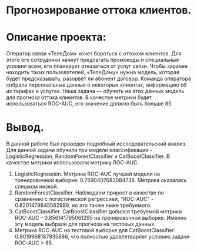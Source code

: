 # Прогнозирование оттока клиентов.
# Описание проекта:
Оператор связи «ТелеДом» хочет бороться с оттоком клиентов. Для этого его сотрудники начнут предлагать промокоды и специальные условия всем, кто планирует отказаться от услуг связи. Чтобы заранее находить таких пользователей, «ТелеДому» нужна модель, которая будет предсказывать, разорвёт ли абонент договор. Команда оператора собрала персональные данные о некоторых клиентах, информацию об их тарифах и услугах. Наша задача — обучить на этих данных модель для прогноза оттока клиентов. В качестве метрики будет использоваться ROC-AUC, его значение должно быть больше 85.


# Вывод.
В данной работе был проведен подробный исследовательский анализ. Для данной задачи обучили три модели классификации - LogisticRegression, RandomForestClassifier и CatBoostClassifier. В качестве метрики использовали метрику ROC-AUC.<br>
1) LogisticRegression. Метрика ROC-AUC лучшей модели на тренировочной выборке: 0.7590407683084738. Метрика оказалась слишком низкой.<br>
2) RandomForestClassifier. Наблюдаем прирост в качестве по сравнению с логистической регрессией, "ROC-AUC" - 0.8201479645582989, но это также ниже требуемого.<br>
3) CatBoostClassifier. CatBoostClassifier добился требуемой метрики ROC-AUC - 0.856141795061295 на тренировочной выборке. Именно эту модель выбрали для прогноза на тестовых данных.<br>
4) Метрика ROC-AUC на тестовой выборке для CatBoostClassifier: 0.9019968187935886, что полностью удовлетваряет условию задачи ROC-AUC > 85.
